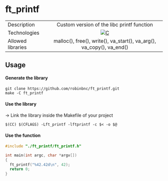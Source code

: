 # ft_printf

<div class="tg-wrap">
 <table>
 <tbody>
   <tr>
     <td>Description</td>
     <td align="center">Custom version of the libc printf function</td>
   </tr>
   <tr>
     <td>Technologies</td>
     <td align="center"><a href="#"><img alt="C" src="https://custom-icon-badges.demolab.com/badge/C-03599C.svg?logo=c-in-hexagon&logoColor=white&style=for-the-badge"></a></td>
   </tr>
   <tr>
      <td>Allowed libraries</td>
      <td align="center">malloc(), free(), write(), va_start(), va_arg(), va_copy(), va_end()</td>
   </tr>
 </tbody>
 </table>
</div>

## Usage
#### Generate the library
```
git clone https://github.com/robinbnc/ft_printf.git 
make -C ft_printf
```
#### Use the library
-> Link the library inside the Makefile of your project
```
$(CC) $(CFLAGS) -Lft_printf -lftprintf -c $< -o $@
```
#### Use the function
```c
#include "./ft_printf/ft_printf.h"

int main(int argc, char *argv[])
{
  ft_printf("%42.42d\n", 42);
  return 0;
}
```
